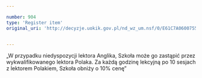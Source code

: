 ```yaml
---

number: 904
type: 'Register item'
original_uri: 'http://decyzje.uokik.gov.pl/nd_wz_um.nsf/0/E61C7A0600755FADC12572DD00329734?OpenDocument'


---
```


„W przypadku niedyspozycji lektora Anglika, Szkoła może go zastąpić przez wykwalifikowanego lektora Polaka. Za każdą godzinę lekcyjną po 10 sesjach z lektorem Polakiem, Szkoła obniży o 10% cenę”
